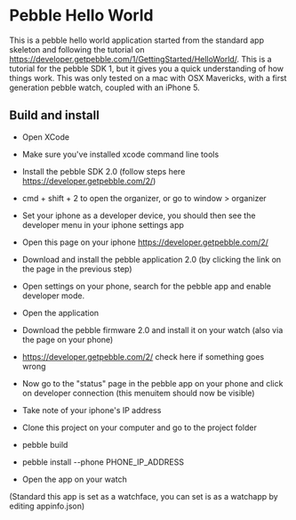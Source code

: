 Pebble Hello World
==================

This is a pebble hello world application started from the standard app skeleton and following the tutorial on https://developer.getpebble.com/1/GettingStarted/HelloWorld/. This is a tutorial for the pebble SDK 1, but it gives you a quick understanding of how things work.
This was only tested on a mac with OSX Mavericks, with a first generation pebble watch, coupled with an iPhone 5.


## Build and install

- Open XCode
- Make sure you've installed xcode command line tools
- Install the pebble SDK 2.0 (follow steps here https://developer.getpebble.com/2/)
- cmd + shift + 2 to open the organizer, or go to window > organizer
- Set your iphone as a developer device, you should then see the developer menu in your iphone settings app

- Open this page on your iphone https://developer.getpebble.com/2/
- Download and install the pebble application 2.0 (by clicking the link on the page in the previous step)
- Open settings on your phone, search for the pebble app and enable developer mode.
- Open the application
- Download the pebble firmware 2.0 and install it on your watch (also via the page on your phone)
- https://developer.getpebble.com/2/ check here if something goes wrong

- Now go to the "status" page in the pebble app on your phone and click on developer connection (this menuitem should now be visible)
- Take note of your iphone's IP address
 
- Clone this project on your computer and go to the project folder
- pebble build
- pebble install --phone PHONE_IP_ADDRESS

- Open the app on your watch

(Standard this app is set as a watchface, you can set is as a watchapp by editing appinfo.json)